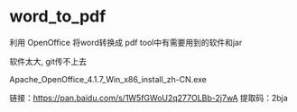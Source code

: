 # word_to_pdf
利用 OpenOffice 将word转换成 pdf
tool中有需要用到的软件和jar

软件太大, git传不上去

Apache_OpenOffice_4.1.7_Win_x86_install_zh-CN.exe

链接：https://pan.baidu.com/s/1W5fGWoU2q277OLBb-2j7wA 
提取码：2bja 
